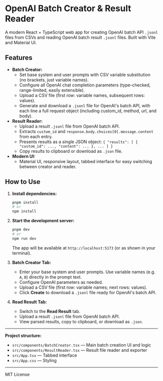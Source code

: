 # OpenAI Batch Creator & Result Reader

A modern React + TypeScript web app for creating OpenAI batch API `.jsonl` files from CSVs and reading OpenAI batch result `.jsonl` files. Built with Vite and Material UI.

## Features

- **Batch Creator:**
  - Set base system and user prompts with CSV variable substitution (no brackets, just variable names).
  - Configure all OpenAI chat completion parameters (type-checked, range-limited, easily extensible).
  - Upload a CSV file (first row: variable names, subsequent rows: values).
  - Generate and download a `.jsonl` file for OpenAI's batch API, with each line a full request object (including custom_id, method, url, and body).
- **Result Reader:**
  - Upload a result `.jsonl` file from OpenAI batch API.
  - Extracts `custom_id` and `response.body.choices[0].message.content` from each entry.
  - Presents results as a single JSON object: `{ "results": [ { "custom_id": ..., "content": ... }, ... ] }`
  - Copy results to clipboard or download as `.json` file.
- **Modern UI:**
  - Material UI, responsive layout, tabbed interface for easy switching between creator and reader.

## How to Use

1. **Install dependencies:**

   ```sh
   pnpm install
   # or
   npm install
   ```

2. **Start the development server:**

   ```sh
   pnpm dev
   # or
   npm run dev
   ```

   The app will be available at `http://localhost:5173` (or as shown in your terminal).

3. **Batch Creator Tab:**

   - Enter your base system and user prompts. Use variable names (e.g. `A`, `B`) directly in the prompt text.
   - Configure OpenAI parameters as needed.
   - Upload a CSV file (first row: variable names; next rows: values).
   - Click **Create** to download a `.jsonl` file ready for OpenAI's batch API.

4. **Read Result Tab:**
   - Switch to the **Read Result** tab.
   - Upload a result `.jsonl` file from OpenAI batch API.
   - View parsed results, copy to clipboard, or download as `.json`.

---

**Project structure:**

- `src/components/BatchCreator.tsx` — Main batch creation UI and logic
- `src/components/ResultReader.tsx` — Result file reader and exporter
- `src/App.tsx` — Tabbed interface
- `src/App.css` — Styling

---

MIT License
